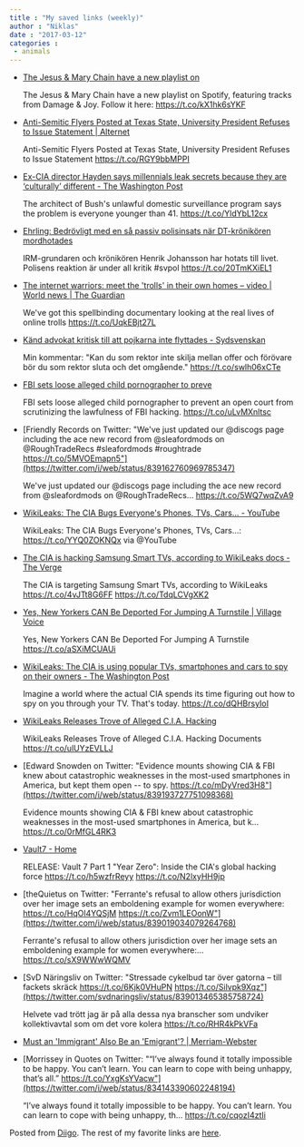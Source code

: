```yaml
---
title : "My saved links (weekly)"
author : "Niklas"
date : "2017-03-12"
categories : 
 - animals
---
```


- [The Jesus & Mary Chain have a new playlist on](http://smarturl.it/JAMCpl)
    
    The Jesus & Mary Chain have a new playlist on Spotify, featuring tracks from Damage & Joy. Follow it here: https://t.co/kX1hk6sYKF
    
- [Anti-Semitic Flyers Posted at Texas State, University President Refuses to Issue Statement | Alternet](http://www.alternet.org/news-amp-politics/anti-semitic-flyers-posted-texas-state-university-president-refuses-issue)
    
    Anti-Semitic Flyers Posted at Texas State, University President Refuses to Issue Statement https://t.co/RGY9bbMPPI
    
- [Ex-CIA director Hayden says millennials leak secrets because they are ‘culturally’ different - The Washington Post](https://www.washingtonpost.com/news/post-nation/wp/2017/03/10/ex-cia-director-hayden-says-millennials-leak-secrets-because-they-are-culturally-different/)
    
    The architect of Bush's unlawful domestic surveillance program says the problem is everyone younger than 41. https://t.co/YldYbL12cx
    
- [Ehrling: Bedrövligt med en så passiv polisinsats när DT-krönikören mordhotades](http://www.dt.se/opinion/ledare/ehrling-bedrovligt-med-en-sa-passiv-polisinsats-nar-dt-kronikoren-mordhotades)
    
    IRM-grundaren och krönikören Henrik Johansson har hotats till livet. Polisens reaktion är under all kritik #svpol https://t.co/20TmKXiEL1
    
    
- [The internet warriors: meet the 'trolls' in their own homes – video | World news | The Guardian](https://www.theguardian.com/world/ng-interactive/2017/mar/10/the-internet-warriors-meet-the-trolls-in-their-own-homes-video)
    
    We've got this spellbinding documentary looking at the real lives of online trolls https://t.co/UqkEBjt27L
    
- [Känd advokat kritisk till att pojkarna inte flyttades - Sydsvenskan](http://www.sydsvenskan.se/2017-03-08/kand-advokat-kritisk-till-att-pojkarna-inte-flyttades)
    
    Min kommentar: "Kan du som rektor inte skilja mellan offer och förövare bör du som rektor sluta och det omgående." https://t.co/swlh06xCTe
    
- [FBI sets loose alleged child pornographer to preve](https://www.wired.com/2017/03/feds-rather-drop-child-porn-case-give-exploit/)
    
    FBI sets loose alleged child pornographer to prevent an open court from scrutinizing the lawfulness of FBI hacking. https://t.co/uLvMXnltsc
    
- [Friendly Records on Twitter: "We've just updated our @discogs page including the ace new record from @sleafordmods on @RoughTradeRecs #sleafordmods #roughtrade https://t.co/5MVOEmapn5"](https://twitter.com/i/web/status/839162760969785347)
    
    We've just updated our @discogs page including the ace new record from @sleafordmods on @RoughTradeRecs… https://t.co/5WQ7wqZvA9
    
- [WikiLeaks: The CIA Bugs Everyone's Phones, TVs, Cars... - YouTube](https://www.youtube.com/watch?v=a5RHqO1YBn0&feature=youtu.be&a)
    
    WikiLeaks: The CIA Bugs Everyone's Phones, TVs, Cars...: https://t.co/YYQ0ZOKNQx via @YouTube
    
- [The CIA is hacking Samsung Smart TVs, according to WikiLeaks docs - The Verge](http://www.theverge.com/2017/3/7/14841556/wikileaks-cia-hacking-documents-ios-android-samsung?utm_campaign=theverge&utm_content=chorus&utm_medium=social&utm_source=twitter)
    
    The CIA is targeting Samsung Smart TVs, according to WikiLeaks https://t.co/4vJTt8G6FF https://t.co/TdqLCVgXK2
    
- [Yes, New Yorkers CAN Be Deported For Jumping A Turnstile | Village Voice](http://www.villagevoice.com/news/yes-new-yorkers-can-be-deported-for-jumping-a-turnstile-9719151?utm_term=0_e3c2780901-716fa79119-55692201&utm_content=buffera544a&utm_medium=social&utm_source=twitter.com&utm_campaign=buffer)
    
    Yes, New Yorkers CAN Be Deported For Jumping A Turnstile https://t.co/aSXiMCUAUi
    
- [WikiLeaks: The CIA is using popular TVs, smartphones and cars to spy on their owners - The Washington Post](https://www.washingtonpost.com/news/the-switch/wp/2017/03/07/why-the-cia-is-using-your-tvs-smartphones-and-cars-for-spying/)
    
    Imagine a world where the actual CIA spends its time figuring out how to spy on you through your TV. That's today. https://t.co/dQHBrsyIoI
    
- [WikiLeaks Releases Trove of Alleged C.I.A. Hacking](https://www.nytimes.com/glogin?URI=https%3A%2F%2Fwww.nytimes.com%2F2017%2F03%2F07%2Fworld%2Feurope%2Fwikileaks-cia-hacking.html%3Fhp%26action%3Dclick%26pgtype%3DHomepage%26clickSource%3Dstory-heading%26module%3Dfirst-column-region%26region%3Dtop-news%26WT.nav%3Dtop-news%26_r%3D2)
    
    WikiLeaks Releases Trove of Alleged C.I.A. Hacking Documents https://t.co/ulUYzEVLLJ
    
- [Edward Snowden on Twitter: "Evidence mounts showing CIA & FBI knew about catastrophic weaknesses in the most-used smartphones in America, but kept them open -- to spy. https://t.co/mDyVred3H8"](https://twitter.com/i/web/status/839193727751098368)
    
    Evidence mounts showing CIA & FBI knew about catastrophic weaknesses in the most-used smartphones in America, but k… https://t.co/0rMfGL4RK3
    
- [Vault7 - Home](https://wikileaks.org/ciav7p1/)
    
    RELEASE: Vault 7 Part 1 "Year Zero": Inside the CIA's global hacking force https://t.co/h5wzfrReyy https://t.co/N2lxyHH9jp
    
- [theQuietus on Twitter: "Ferrante's refusal to allow others jurisdiction over her image sets an emboldening example for women everywhere: https://t.co/HqOl4YQSjM https://t.co/Zvm1LEOonW"](https://twitter.com/i/web/status/839019034079264768)
    
    Ferrante's refusal to allow others jurisdiction over her image sets an emboldening example for women everywhere:… https://t.co/sX9WWwWQMV
    
- [SvD Näringsliv on Twitter: "Stressade cykelbud tar över gatorna – till fackets skräck https://t.co/6Kjk0VHuPN https://t.co/Silvpk9Xqz"](https://twitter.com/svdnaringsliv/status/839013465385758724)
    
    Helvete vad trött jag är på alla dessa nya branscher som undviker kollektivavtal som om det vore kolera https://t.co/RHR4kPkVFa
    
- [Must an 'Immigrant' Also Be an 'Emigrant'? | Merriam-Webster](https://www.merriam-webster.com/words-at-play/immigrant-emigrant-emigre-refugee-how-to-tell-the-difference)
    
- [Morrissey in Quotes on Twitter: "“I’ve always found it totally impossible to be happy. You can’t learn. You can learn to cope with being unhappy, that’s all.” https://t.co/YxgKsYVacw"](https://twitter.com/i/web/status/834143390602248194)
    
    “I’ve always found it totally impossible to be happy. You can’t learn. You can learn to cope with being unhappy, th… https://t.co/cqozI4ztIi
    

Posted from [Diigo](https://www.diigo.com). The rest of my favorite links are [here](https://www.diigo.com/user/npivic).
